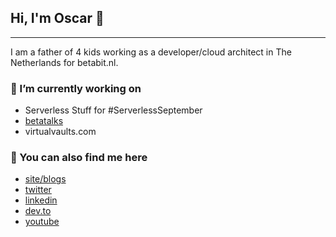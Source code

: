 ## Hi, I'm Oscar 👋

---
I am a father of 4 kids working as a developer/cloud architect in The Netherlands for betabit.nl. 

### 🔭 I’m currently working on
- Serverless Stuff for #ServerlessSeptember
- [betatalks](https://www.youtube.com/playlist?list=PLCLCtgDNNiJR_LDx6RT8X50VrKAH3_49B)
- virtualvaults.com 


### 🔎 You can also find me here

- [site/blogs](https://oscarvantol.nl)
- [twitter](https://twitter.com/oscarvantol)
- [linkedin](https://www.linkedin.com/in/oscar-van-tol/)
- [dev.to](https://dev.to/oscarvantol)
- [youtube](https://www.youtube.com/playlist?list=PLCLCtgDNNiJR_LDx6RT8X50VrKAH3_49B)
